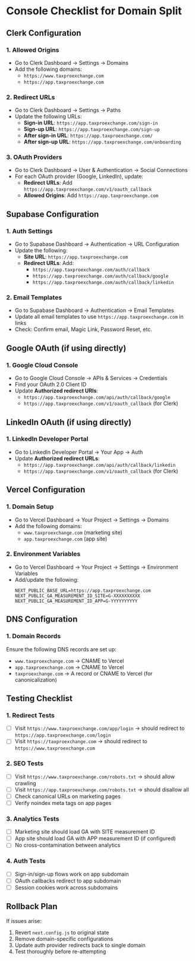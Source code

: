 # Console Checklist for Domain Split

## Clerk Configuration

### 1. Allowed Origins
- Go to Clerk Dashboard → Settings → Domains
- Add the following domains:
  - `https://www.taxproexchange.com`
  - `https://app.taxproexchange.com`

### 2. Redirect URLs
- Go to Clerk Dashboard → Settings → Paths
- Update the following URLs:
  - **Sign-in URL**: `https://app.taxproexchange.com/sign-in`
  - **Sign-up URL**: `https://app.taxproexchange.com/sign-up`
  - **After sign-in URL**: `https://app.taxproexchange.com/`
  - **After sign-up URL**: `https://app.taxproexchange.com/onboarding`

### 3. OAuth Providers
- Go to Clerk Dashboard → User & Authentication → Social Connections
- For each OAuth provider (Google, LinkedIn), update:
  - **Redirect URLs**: Add `https://app.taxproexchange.com/v1/oauth_callback`
  - **Allowed Origins**: Add `https://app.taxproexchange.com`

## Supabase Configuration

### 1. Auth Settings
- Go to Supabase Dashboard → Authentication → URL Configuration
- Update the following:
  - **Site URL**: `https://app.taxproexchange.com`
  - **Redirect URLs**: Add:
    - `https://app.taxproexchange.com/auth/callback`
    - `https://app.taxproexchange.com/auth/callback/google`
    - `https://app.taxproexchange.com/auth/callback/linkedin`

### 2. Email Templates
- Go to Supabase Dashboard → Authentication → Email Templates
- Update all email templates to use `https://app.taxproexchange.com` in links
- Check: Confirm email, Magic Link, Password Reset, etc.

## Google OAuth (if using directly)

### 1. Google Cloud Console
- Go to Google Cloud Console → APIs & Services → Credentials
- Find your OAuth 2.0 Client ID
- Update **Authorized redirect URIs**:
  - `https://app.taxproexchange.com/api/auth/callback/google`
  - `https://app.taxproexchange.com/v1/oauth_callback` (for Clerk)

## LinkedIn OAuth (if using directly)

### 1. LinkedIn Developer Portal
- Go to LinkedIn Developer Portal → Your App → Auth
- Update **Authorized redirect URLs**:
  - `https://app.taxproexchange.com/api/auth/callback/linkedin`
  - `https://app.taxproexchange.com/v1/oauth_callback` (for Clerk)

## Vercel Configuration

### 1. Domain Setup
- Go to Vercel Dashboard → Your Project → Settings → Domains
- Add the following domains:
  - `www.taxproexchange.com` (marketing site)
  - `app.taxproexchange.com` (app site)

### 2. Environment Variables
- Go to Vercel Dashboard → Your Project → Settings → Environment Variables
- Add/update the following:
  ```
  NEXT_PUBLIC_BASE_URL=https://app.taxproexchange.com
  NEXT_PUBLIC_GA_MEASUREMENT_ID_SITE=G-XXXXXXXXXX
  NEXT_PUBLIC_GA_MEASUREMENT_ID_APP=G-YYYYYYYYYY
  ```

## DNS Configuration

### 1. Domain Records
Ensure the following DNS records are set up:
- `www.taxproexchange.com` → CNAME to Vercel
- `app.taxproexchange.com` → CNAME to Vercel
- `taxproexchange.com` → A record or CNAME to Vercel (for canonicalization)

## Testing Checklist

### 1. Redirect Tests
- [ ] Visit `https://www.taxproexchange.com/app/login` → should redirect to `https://app.taxproexchange.com/login`
- [ ] Visit `https://taxproexchange.com` → should redirect to `https://www.taxproexchange.com`

### 2. SEO Tests
- [ ] Visit `https://www.taxproexchange.com/robots.txt` → should allow crawling
- [ ] Visit `https://app.taxproexchange.com/robots.txt` → should disallow all
- [ ] Check canonical URLs on marketing pages
- [ ] Verify noindex meta tags on app pages

### 3. Analytics Tests
- [ ] Marketing site should load GA with SITE measurement ID
- [ ] App site should load GA with APP measurement ID (if configured)
- [ ] No cross-contamination between analytics

### 4. Auth Tests
- [ ] Sign-in/sign-up flows work on app subdomain
- [ ] OAuth callbacks redirect to app subdomain
- [ ] Session cookies work across subdomains

## Rollback Plan

If issues arise:
1. Revert `next.config.js` to original state
2. Remove domain-specific configurations
3. Update auth provider redirects back to single domain
4. Test thoroughly before re-attempting
